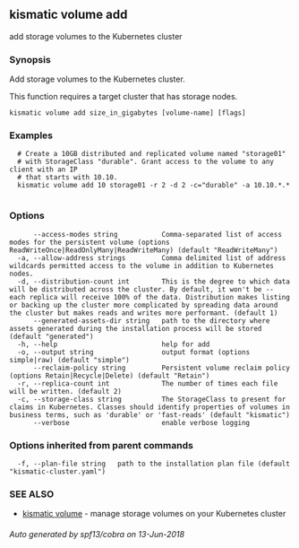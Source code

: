 ## kismatic volume add

add storage volumes to the Kubernetes cluster

### Synopsis

Add storage volumes to the Kubernetes cluster.

This function requires a target cluster that has storage nodes.

```
kismatic volume add size_in_gigabytes [volume-name] [flags]
```

### Examples

```
  # Create a 10GB distributed and replicated volume named "storage01"
  # with StorageClass "durable". Grant access to the volume to any client with an IP
  # that starts with 10.10.
  kismatic volume add 10 storage01 -r 2 -d 2 -c="durable" -a 10.10.*.*
		
```

### Options

```
      --access-modes string           Comma-separated list of access modes for the persistent volume (options ReadWriteOnce|ReadOnlyMany|ReadWriteMany) (default "ReadWriteMany")
  -a, --allow-address strings         Comma delimited list of address wildcards permitted access to the volume in addition to Kubernetes nodes.
  -d, --distribution-count int        This is the degree to which data will be distributed across the cluster. By default, it won't be -- each replica will receive 100% of the data. Distribution makes listing or backing up the cluster more complicated by spreading data around the cluster but makes reads and writes more performant. (default 1)
      --generated-assets-dir string   path to the directory where assets generated during the installation process will be stored (default "generated")
  -h, --help                          help for add
  -o, --output string                 output format (options simple|raw) (default "simple")
      --reclaim-policy string         Persistent volume reclaim policy (options Retain|Recycle|Delete) (default "Retain")
  -r, --replica-count int             The number of times each file will be written. (default 2)
  -c, --storage-class string          The StorageClass to present for claims in Kubernetes. Classes should identify properties of volumes in business terms, such as 'durable' or 'fast-reads' (default "kismatic")
      --verbose                       enable verbose logging
```

### Options inherited from parent commands

```
  -f, --plan-file string   path to the installation plan file (default "kismatic-cluster.yaml")
```

### SEE ALSO

* [kismatic volume](kismatic_volume.md)	 - manage storage volumes on your Kubernetes cluster

###### Auto generated by spf13/cobra on 13-Jun-2018
